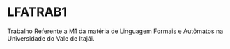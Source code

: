 # LFATRAB1
Trabalho Referente a M1 da matéria de Linguagem Formais e Autômatos na Universidade do Vale de Itajái.
